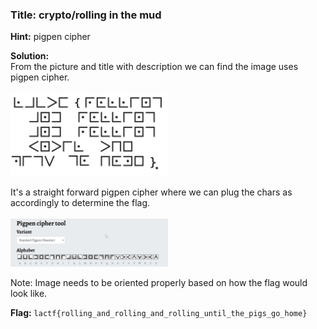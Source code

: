 ### **Title:** crypto/rolling in the mud

**Hint:** pigpen cipher

**Solution:**\
From the picture and title with description we can find the image uses pigpen cipher.<br><br>
<img src="cipher.png" alt="Cipher text" width=50% style="transform:rotate(180deg);"/>

It's a straight forward pigpen cipher where we can plug the chars as accordingly
to determine the flag.<br><br>
<img src="pigpen_cipher.png" alt="Pigpen cipher" width=50%/>


Note: Image needs to be oriented properly based on how the flag would look like.

**Flag:** `lactf{rolling_and_rolling_and_rolling_until_the_pigs_go_home}`
